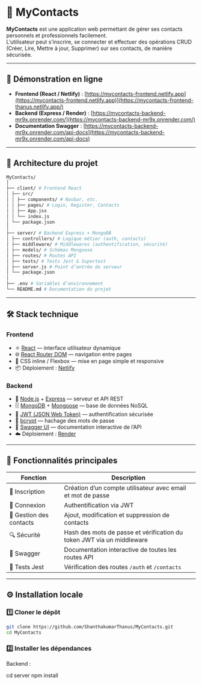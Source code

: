 # 📇 MyContacts

**MyContacts** est une application web permettant de gérer ses contacts personnels et professionnels facilement.  
L’utilisateur peut s’inscrire, se connecter et effectuer des opérations CRUD (Créer, Lire, Mettre à jour, Supprimer) sur ses contacts, de manière sécurisée.

---

## 🚀 Démonstration en ligne

- **Frontend (React / Netlify)** : [https://mycontacts-frontend.netlify.app](https://mycontacts-frontend.netlify.app)](https://mycontacts-frontend-thanus.netlify.app/)
- **Backend (Express / Render)** : [https://mycontacts-backend-mr9x.onrender.com/](https://mycontacts-backend-mr9x.onrender.com/)
- **Documentation Swagger** : [https://mycontacts-backend-mr9x.onrender.com/api-docs](https://mycontacts-backend-mr9x.onrender.com/api-docs)

---

## 🧩 Architecture du projet

```bash
MyContacts/
│
├── client/ # Frontend React
│ ├── src/
│ │ ├── components/ # Navbar, etc.
│ │ ├── pages/ # Login, Register, Contacts
│ │ ├── App.jsx
│ │ └── index.js
│ └── package.json
│
├── server/ # Backend Express + MongoDB
│ ├── controllers/ # Logique métier (auth, contacts)
│ ├── middleware/ # Middlewares (authentification, sécurité)
│ ├── models/ # Schémas Mongoose
│ ├── routes/ # Routes API
│ ├── tests/ # Tests Jest & Supertest
│ ├── server.js # Point d’entrée du serveur
│ └── package.json
│
├── .env # Variables d’environnement
└── README.md # Documentation du projet
```


---

## 🛠️ Stack technique

### **Frontend**
- ⚛️ [React](https://react.dev/) — interface utilisateur dynamique  
- 🌐 [React Router DOM](https://reactrouter.com/) — navigation entre pages  
- 💅 CSS inline / Flexbox — mise en page simple et responsive  
- 📦 Déploiement : [Netlify](https://www.netlify.com/)

### **Backend**
- 🧠 [Node.js](https://nodejs.org/) + [Express](https://expressjs.com/) — serveur et API REST  
- 🗄️ [MongoDB](https://www.mongodb.com/) + [Mongoose](https://mongoosejs.com/) — base de données NoSQL  
- 🔐 [JWT (JSON Web Token)](https://jwt.io/) — authentification sécurisée  
- 🧂 [bcrypt](https://www.npmjs.com/package/bcrypt) — hachage des mots de passe  
- 🧭 [Swagger UI](https://swagger.io/tools/swagger-ui/) — documentation interactive de l’API  
- ☁️ Déploiement : [Render](https://render.com/)

---

## 🔐 Fonctionnalités principales

| Fonction | Description |
|-----------|-------------|
| 🧍 Inscription | Création d’un compte utilisateur avec email et mot de passe |
| 🔑 Connexion | Authentification via JWT |
| 📇 Gestion des contacts | Ajout, modification et suppression de contacts |
| 🔍 Sécurité | Hash des mots de passe et vérification du token JWT via un middleware |
| 📘 Swagger | Documentation interactive de toutes les routes API |
| 🧪 Tests Jest | Vérification des routes `/auth` et `/contacts` |

---

## ⚙️ Installation locale

### 1️⃣ Cloner le dépôt
```bash
git clone https://github.com/ShanthakumarThanus/MyContacts.git
cd MyContacts
```

### 2️⃣ Installer les dépendances
Backend :

cd server
npm install
